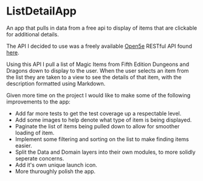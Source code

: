 # ListDetailApp
An app that pulls in data from a free api to display of items that are clickable for additional details.

The API I decided to use was a freely available [Open5e](https://www.open5e.com/) RESTful API found [here](https://api.open5e.com/).

Using this API I pull a list of Magic Items from Fifth Edition Dungeons and Dragons down to display to the user. When the user selects an item from the list they are taken to a view to see the details of that item, with the description formatted using Markdown.

Given more time on the project I would like to make some of the following improvements to the app:
- Add far more tests to get the test coverage up a respectable level.
- Add some images to help denote what type of item is being displayed.
- Paginate the list of items being pulled down to allow for smoother loading of item.
- Implement some filtering and sorting on the list to make finding items easier.
- Split the Data and Domain layers into their own modules, to more solidly seperate concerns.
- Add it's own unique launch icon.
- More thuroughly polish the app.
